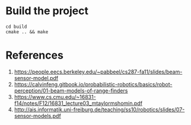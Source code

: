 # Build the project
```
cd build
cmake .. && make
```

# References

1. https://people.eecs.berkeley.edu/~pabbeel/cs287-fa11/slides/beam-sensor-model.pdf
2. https://calvinfeng.gitbook.io/probabilistic-robotics/basics/robot-perception/01-beam-models-of-range-finders
3. https://www.cs.cmu.edu/~16831-f14/notes/F12/16831_lecture03_mtaylormshomin.pdf
4. http://ais.informatik.uni-freiburg.de/teaching/ss10/robotics/slides/07-sensor-models.pdf
